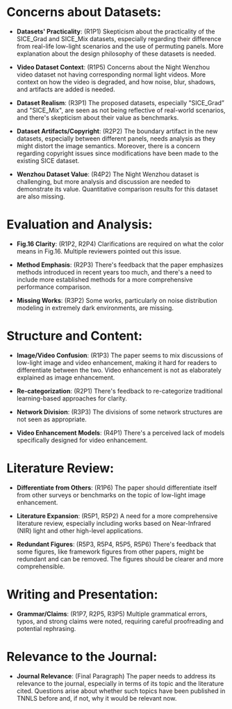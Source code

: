 # Concerns about Datasets:

* **Datasets' Practicality**: (R1P1) Skepticism about the practicality of the SICE_Grad and SICE_Mix datasets, especially regarding their difference from real-life low-light scenarios and the use of permuting panels. More explanation about the design philosophy of these datasets is needed.

* **Video Dataset Context**: (R1P5) Concerns about the Night Wenzhou video dataset not having corresponding normal light videos. More context on how the video is degraded, and how noise, blur, shadows, and artifacts are added is needed.

* **Dataset Realism**: (R3P1) The proposed datasets, especially "SICE_Grad” and "SICE_Mix", are seen as not being reflective of real-world scenarios, and there's skepticism about their value as benchmarks.

* **Dataset Artifacts/Copyright**: (R2P2) The boundary artifact in the new datasets, especially between different panels, needs analysis as they might distort the image semantics. Moreover, there is a concern regarding copyright issues since modifications have been made to the existing SICE dataset.

* **Wenzhou Dataset Value**: (R4P2) The Night Wenzhou dataset is challenging, but more analysis and discussion are needed to demonstrate its value. Quantitative comparison results for this dataset are also missing.

# Evaluation and Analysis:
* **Fig.16 Clarity**: (R1P2, R2P4) Clarifications are required on what the color means in Fig.16. Multiple reviewers pointed out this issue.

* **Method Emphasis**: (R2P3) There's feedback that the paper emphasizes methods introduced in recent years too much, and there's a need to include more established methods for a more comprehensive performance comparison.

* **Missing Works**: (R3P2) Some works, particularly on noise distribution modeling in extremely dark environments, are missing.

# Structure and Content:
* **Image/Video Confusion**: (R1P3) The paper seems to mix discussions of low-light image and video enhancement, making it hard for readers to differentiate between the two. Video enhancement is not as elaborately explained as image enhancement.

* **Re-categorization**: (R2P1) There's feedback to re-categorize traditional learning-based approaches for clarity.

* **Network Division**: (R3P3) The divisions of some network structures are not seen as appropriate.

* **Video Enhancement Models**: (R4P1) There's a perceived lack of models specifically designed for video enhancement.

# Literature Review:
* **Differentiate from Others**: (R1P6) The paper should differentiate itself from other surveys or benchmarks on the topic of low-light image enhancement.

* **Literature Expansion**: (R5P1, R5P2) A need for a more comprehensive literature review, especially including works based on Near-Infrared (NIR) light and other high-level applications.

* **Redundant Figures**: (R5P3, R5P4, R5P5, R5P6) There's feedback that some figures, like framework figures from other papers, might be redundant and can be removed. The figures should be clearer and more comprehensible.

# Writing and Presentation:
* **Grammar/Claims**: (R1P7, R2P5, R3P5) Multiple grammatical errors, typos, and strong claims were noted, requiring careful proofreading and potential rephrasing.

# Relevance to the Journal:
* **Journal Relevance**: (Final Paragraph) The paper needs to address its relevance to the journal, especially in terms of its topic and the literature cited. Questions arise about whether such topics have been published in TNNLS before and, if not, why it would be relevant now.
